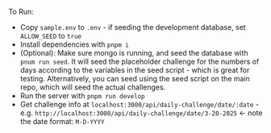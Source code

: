 To Run:
- Copy `sample.env` to `.env` - if seeding the development database, set `ALLOW_SEED` to `true`
- Install dependencies with `pnpm i`
- (Optional): Make sure mongo is running, and seed the database with `pnum run seed`. It will seed the placeholder challenge for the numbers of days according to the variables in the seed script - which is great for testing. Alternatively, you can seed using the seed script on the main repo, which will seed the actual challenges.
- Run the server with `pnpm run develop`
- Get challenge info at `localhost:3000/api/daily-challenge/date/:date` - e.g. `http://localhost:3000/api/daily-challenge/date/3-20-2025` <- note the date format: `M-D-YYYY`
